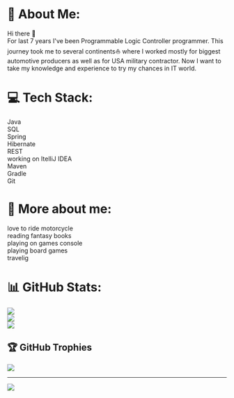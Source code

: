 # 💫 About Me:
Hi there 👋
<br>For last 7 years I've been Programmable Logic Controller programmer. This journey took me to several continents⛵ where I worked mostly for biggest automotive producers as well as for USA military contractor. Now I want to take my knowledge and experience to try my chances in IT world.

# 💻 Tech Stack:
Java<br>SQL<br>Spring<br>Hibernate<br>REST<br>working on ItelliJ IDEA<br>Maven<br>Gradle<br>Git<br>

# 🔭 More about me:
love to ride motorcycle<br>reading fantasy books<br>playing on games console<br>playing board games<br>travelig

# 📊 GitHub Stats:
![](https://github-readme-stats.vercel.app/api?username=morkmic&theme=city_light&hide_border=true&include_all_commits=false&count_private=true)<br/>
![](https://github-readme-streak-stats.herokuapp.com/?user=morkmic&theme=city_light&hide_border=true)<br/>
![](https://github-readme-stats.vercel.app/api/top-langs/?username=morkmic&theme=city_light&hide_border=true&include_all_commits=false&count_private=true&layout=compact)

## 🏆 GitHub Trophies
![](https://github-profile-trophy.vercel.app/?username=morkmic&theme=juicyfresh&no-frame=false&no-bg=true&margin-w=4)

---
[![](https://visitcount.itsvg.in/api?id=morkmic&icon=0&color=0)](https://visitcount.itsvg.in)

<!-- Proudly created with GPRM ( https://gprm.itsvg.in ) -->
